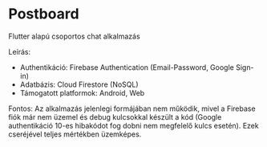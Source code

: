 # Postboard

Flutter alapú csoportos chat alkalmazás

Leírás:

- Authentikáció: Firebase Authentication (Email-Password, Google Sign-in) 
- Adatbázis: Cloud Firestore (NoSQL)
- Támogatott platformok: Android, Web

Fontos:
Az alkalmazás jelenlegi formájában nem működik, mivel a Firebase fiók már nem üzemel és debug kulcsokkal készült a kód (Google authentikáció 10-es hibakódot fog dobni nem megfelelő kulcs esetén).
Ezek cseréjével teljes mértékben üzemképes.
